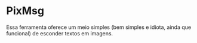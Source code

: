 # PixMsg
Essa ferramenta oferece um meio simples (bem simples e idiota, ainda que funcional) de esconder textos em imagens.
